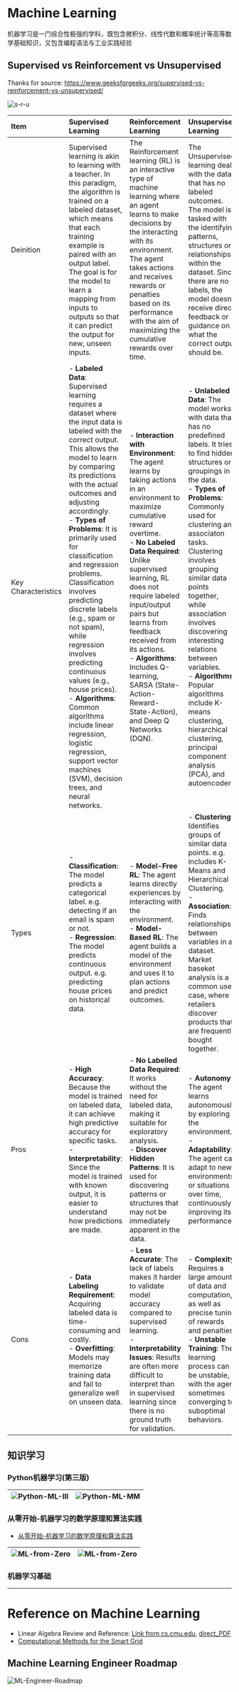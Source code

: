 # Machine Learning

机器学习是一门综合性极强的学科，既包含微积分、线性代数和概率统计等高等数学基础知识，又包含编程语法与工业实践经验

## Supervised vs Reinforcement vs Unsupervised

Thanks for source: https://www.geeksforgeeks.org/supervised-vs-reinforcement-vs-unsupervised/

![s-r-u](img/supervised-reinforcement-unsupervised.png)

| Item | Supervised Learning | Reinforcement Learning | Unsupervised Learning |
| :-- | :-- | :-- | :-- |
| Deinition | Supervised learning is akin to learning with a teacher. In this paradigm, the algorithm is trained on a labeled dataset, which means that each training example is paired with an output label. The goal is for the model to learn a mapping from inputs to outputs so that it can predict the output for new, unseen inputs. | The Reinforcement learning (RL) is an interactive type of machine learning where an agent learns to make decisions by the interacting with its environment. The agent takes actions and receives rewards or penalties based on its performance with the aim of maximizing the cumulative rewards over time. | The Unsupervised learning deals with the data that has no labeled outcomes. The model is tasked with the identifying patterns, structures or relationships within the dataset. Since there are no labels, the model doesn’t receive direct feedback or guidance on what the correct output should be. |
| Key Characteristics | - **Labeled Data**: Supervised learning requires a dataset where the input data is labeled with the correct output. This allows the model to learn by comparing its predictions with the actual outcomes and adjusting accordingly.<br>- **Types of Problems**: It is primarily used for classification and regression problems. Classification involves predicting discrete labels (e.g., spam or not spam), while regression involves predicting continuous values (e.g., house prices).<br>- **Algorithms**: Common algorithms include linear regression, logistic regression, support vector machines (SVM), decision trees, and neural networks. | - **Interaction with Environment**: The agent learns by taking actions in an environment to maximize cumulative reward overtime.<br>- **No Labeled Data Required**: Unlike supervised learning, RL does not require labeled input/output pairs but learns from feedback received from its actions.<br>- **Algorithms**: Includes Q-learning, SARSA (State-Action-Reward-State-Action), and Deep Q Networks (DQN). | - **Unlabeled Data**: The model works with data that has no predefined labels. It tries to find hidden structures or groupings in the data.<br>- **Types of Problems**: Commonly used for clustering and associaton tasks. Clustering involves grouping similar data points together, while association involves discovering interesting relations between variables.<br>- **Algorithms**: Popular algorithms include K-means clustering, hierarchical clustering, principal component analysis (PCA), and autoencoders. |
| Types | - **Classification**: The model predicts a categorical label. e.g. detecting if an email is spam or not.<br>- **Regression**: The model predicts continuous output. e.g. predicting house prices on historical data. | - **Model-Free RL**: The agent learns directly experiences by interacting with the environment.<br>- **Model-Based RL**: The agent builds a model of the environment and uses it to plan actions and predict outcomes. | - **Clustering**: Identifies groups of similar data points. e.g. includes K-Means and Hierarchical Clustering.<br>- **Association**: Finds relationships between variables in a dataset. Market baseket analysis is a common use case, where retailers discover products that are frequently bought together. |
| Pros | - **High Accuracy**: Because the model is trained on labeled data, it can achieve high predictive accuracy for specific tasks.<br>- **Interpretability**: Since the model is trained with known output, it is easier to understand how predictions are made.| - **No Labelled Data Required**: It works without the need for labeled data, making it suitable for exploratory analysis.<br>- **Discover Hidden Patterns**: It is used for discovering patterns or structures that may not be immediately apparent in the data. | - **Autonomy**: The agent learns autonomously by exploring the environment.<br>- **Adaptability**: The agent can adapt to new environments or situations over time, continuously improving its performance. |
| Cons | - **Data Labeling Requirement**: Acquiring labeled data is time-consuming and costly.<br>- **Overfitting**: Models may memorize training data and fail to generalize well on unseen data. | - **Less Accurate**: The lack of labels makes it harder to validate model accuracy compared to supervised learning.<br>- **Interpretability Issues**: Results are often more difficult to interpret than in supervised learning since there is no ground truth for validation. | - **Complexity**: Requires a large amount of data and computation, as well as precise tuning of rewards and penalties.<br>- **Unstable Training**: The learning process can be unstable, with the agent sometimes converging to suboptimal behaviors. |

## 知识学习

### Python机器学习(第三版)

| ![Python-ML-III](img/Python-ML-III-book-cover.png) | ![Python-ML-MM](img/Python-ML-III-book-mm.png)
| --- | --- |

### 从零开始-机器学习的数学原理和算法实践

- [从零开始-机器学习的数学原理和算法实践](从零开始-机器学习的数学原理和算法实践.mm)

| ![ML-from-Zero](img/ML-from-zero-book-cover.png) | ![ML-from-Zero](img/ML-from-Zero.jpg)
| --- | --- |

### 机器学习基础

---

# Reference on Machine Learning

- Linear Algebra Review and Reference: [Link from cs.cmu.edu](https://www.cs.cmu.edu/~zkolter/course/15-884/linalg-review.pdf), [direct_PDF](ref/Linear-Algebra-Review-and-Reference.pdf)
- [Computational Methods for the Smart Grid](https://www.cs.cmu.edu/~zkolter/course/15-884/)

## Machine Learning Engineer Roadmap

![ML-Engineer-Roadmap](img/ML-engineer-roadmap.png)